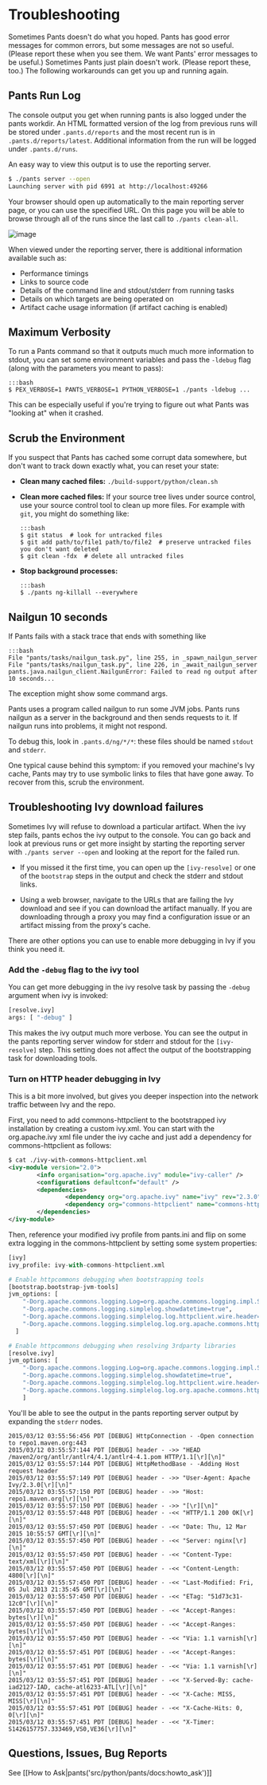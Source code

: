 Troubleshooting
===============

Sometimes Pants doesn't do what you hoped.
Pants has good error messages for common errors, but
some messages are not so useful.
(Please report these when you see them.
We want Pants' error messages to be useful.)
Sometimes Pants just plain doesn't work. (Please report these, too.) The
following workarounds can get you up and running again.

<a pantsmark="tshoot_verbosity"> </a>

Pants Run Log
------------

The console output you get when running pants is also logged under the
pants workdir.  An HTML formatted version of the log from previous
runs will be stored under `.pants.d/reports` and the most recent run
is in `.pants.d/reports/latest`.  Additional information from the run
will be logged under `.pants.d/runs`.

An easy way to view this output is to use the reporting server.

```bash
$ ./pants server --open
Launching server with pid 6991 at http://localhost:49266
```

Your browser should open up automatically to the main reporting server
page, or you can use the specified URL.  On this page you will be able to
browse through all of the runs since the last call to `./pants
clean-all`.

![image](images/report-server-page.png)

When viewed under the reporting server, there is additional
information available such as:

- Performance timings
- Links to source code
- Details of the command line and stdout/stderr from running tasks
- Details on which targets are being operated on
- Artifact cache usage information (if artifact caching is enabled)


Maximum Verbosity
-----------------

To run a Pants command so that it outputs much much more information to
stdout, you can set some environment variables and pass the `-ldebug`
flag (along with the parameters you meant to pass):

    :::bash
    $ PEX_VERBOSE=1 PANTS_VERBOSE=1 PYTHON_VERBOSE=1 ./pants -ldebug ...

This can be especially useful if you're trying to figure out what Pants
was "looking at" when it crashed.

<a pantsmark="washpants"> </a>

Scrub the Environment
---------------------

If you suspect that Pants has cached some corrupt data somewhere, but
don't want to track down exactly what, you can reset your state:

-   **Clean many cached files:** `./build-support/python/clean.sh`
-   **Clean more cached files:** If your source tree lives under source
    control, use your source control tool to clean up more files. For
    example with `git`, you might do something like:

        :::bash
        $ git status  # look for untracked files
        $ git add path/to/file1 path/to/file2  # preserve untracked files you don't want deleted
        $ git clean -fdx  # delete all untracked files

-   **Stop background processes:**

        :::bash
        $ ./pants ng-killall --everywhere

Nailgun 10 seconds
------------------

If Pants fails with a stack trace that ends with something like

    :::bash
    File "pants/tasks/nailgun_task.py", line 255, in _spawn_nailgun_server
    File "pants/tasks/nailgun_task.py", line 226, in _await_nailgun_server
    pants.java.nailgun_client.NailgunError: Failed to read ng output after 10 seconds...

The exception might show some command args.

Pants uses a program called nailgun to run some JVM jobs. Pants runs
nailgun as a server in the background and then sends requests to it. If
nailgun runs into problems, it might not respond.

To debug this, look in `.pants.d/ng/*/*`: these files should be named
`stdout` and `stderr`.

One typical cause behind this symptom: if you removed your machine's Ivy
cache, Pants may try to use symbolic links to files that have gone away.
To recover from this, <a pantsref="washpants">scrub the environment</a>.

Troubleshooting Ivy download failures
---------------------------------

Sometimes Ivy will refuse to download a particular artifact.   When
the ivy step fails, pants echos the ivy output to the console.
You can go back and look at previous runs or get more insight
by starting the reporting server with `./pants server --open` and
looking at the report for the failed run.

* If you missed it the first time, you can open up the `[ivy-resolve]`
or one of the `bootstrap` steps in the output and check the stderr
and stdout links.

* Using a web browser, navigate to the URLs that are failing the Ivy
download and see if you can download the artifact manually.
If you are downloading through a proxy you may find a configuration
issue or an artifact missing from the proxy's cache.

There are other options you can use to enable more debugging in
Ivy if you think you need it.

### Add the `-debug` flag to the ivy tool

You can get more debugging in the ivy resolve task by passing the
`-debug` argument when ivy is invoked:

```python
[resolve.ivy]
args: [ "-debug" ]
```

This makes the ivy output much more verbose.  You can see the output in the
pants reporting server window for stderr and stdout for the
`[ivy-resolve]` step.  This setting does not affect the output of the
bootstrapping task for downloading tools.

### Turn on HTTP header debugging in Ivy

This is a bit more involved, but gives you deeper inspection into the
network traffic between Ivy and the repo.

First, you need to add commons-httpclient to the bootstrapped ivy
installation by creating a custom ivy.xml.  You can
start with the org.apache.ivy xml file under the ivy cache and just
add a dependency for commons-httpclient as follows:

```xml
$ cat ./ivy-with-commons-httpclient.xml
<ivy-module version="2.0">
        <info organisation="org.apache.ivy" module="ivy-caller" />
        <configurations defaultconf="default" />
        <dependencies>
                <dependency org="org.apache.ivy" name="ivy" rev="2.3.0" />
                <dependency org="commons-httpclient" name="commons-httpclient" rev="3.0" />
        </dependencies>
</ivy-module>
```

Then, reference your modified ivy profile from pants.ini and flip on
some extra logging in the commons-httpclient by setting some system properties:

```python
[ivy]
ivy_profile: ivy-with-commons-httpclient.xml

# Enable httpcommons debugging when bootstrapping tools
[bootstrap.bootstrap-jvm-tools]
jvm_options: [
    "-Dorg.apache.commons.logging.Log=org.apache.commons.logging.impl.SimpleLog",
    "-Dorg.apache.commons.logging.simplelog.showdatetime=true",
    "-Dorg.apache.commons.logging.simplelog.log.httpclient.wire.header=debug",
    "-Dorg.apache.commons.logging.simplelog.log.org.apache.commons.httpclient=debug",
  ]

# Enable httpcommons debugging when resolving 3rdparty libraries
[resolve.ivy]
jvm_options: [
    "-Dorg.apache.commons.logging.Log=org.apache.commons.logging.impl.SimpleLog",
    "-Dorg.apache.commons.logging.simplelog.showdatetime=true",
    "-Dorg.apache.commons.logging.simplelog.log.httpclient.wire.header=debug",
    "-Dorg.apache.commons.logging.simplelog.log.org.apache.commons.httpclient=debug",
	]
```

You'll be able to see the output in the pants reporting server output
by expanding the `stderr` nodes.

```
2015/03/12 03:55:56:456 PDT [DEBUG] HttpConnection - -Open connection to repo1.maven.org:443
2015/03/12 03:55:57:144 PDT [DEBUG] header - ->> "HEAD /maven2/org/antlr/antlr4/4.1/antlr4-4.1.pom HTTP/1.1[\r][\n]"
2015/03/12 03:55:57:144 PDT [DEBUG] HttpMethodBase - -Adding Host request header
2015/03/12 03:55:57:149 PDT [DEBUG] header - ->> "User-Agent: Apache Ivy/2.3.0[\r][\n]"
2015/03/12 03:55:57:150 PDT [DEBUG] header - ->> "Host: repo1.maven.org[\r][\n]"
2015/03/12 03:55:57:150 PDT [DEBUG] header - ->> "[\r][\n]"
2015/03/12 03:55:57:448 PDT [DEBUG] header - -<< "HTTP/1.1 200 OK[\r][\n]"
2015/03/12 03:55:57:450 PDT [DEBUG] header - -<< "Date: Thu, 12 Mar 2015 10:55:57 GMT[\r][\n]"
2015/03/12 03:55:57:450 PDT [DEBUG] header - -<< "Server: nginx[\r][\n]"
2015/03/12 03:55:57:450 PDT [DEBUG] header - -<< "Content-Type: text/xml[\r][\n]"
2015/03/12 03:55:57:450 PDT [DEBUG] header - -<< "Content-Length: 4800[\r][\n]"
2015/03/12 03:55:57:450 PDT [DEBUG] header - -<< "Last-Modified: Fri, 05 Jul 2013 21:35:45 GMT[\r][\n]"
2015/03/12 03:55:57:450 PDT [DEBUG] header - -<< "ETag: "51d73c31-12c0"[\r][\n]"
2015/03/12 03:55:57:450 PDT [DEBUG] header - -<< "Accept-Ranges: bytes[\r][\n]"
2015/03/12 03:55:57:450 PDT [DEBUG] header - -<< "Accept-Ranges: bytes[\r][\n]"
2015/03/12 03:55:57:450 PDT [DEBUG] header - -<< "Via: 1.1 varnish[\r][\n]"
2015/03/12 03:55:57:451 PDT [DEBUG] header - -<< "Accept-Ranges: bytes[\r][\n]"
2015/03/12 03:55:57:451 PDT [DEBUG] header - -<< "Via: 1.1 varnish[\r][\n]"
2015/03/12 03:55:57:451 PDT [DEBUG] header - -<< "X-Served-By: cache-iad2127-IAD, cache-atl6233-ATL[\r][\n]"
2015/03/12 03:55:57:451 PDT [DEBUG] header - -<< "X-Cache: MISS, MISS[\r][\n]"
2015/03/12 03:55:57:451 PDT [DEBUG] header - -<< "X-Cache-Hits: 0, 0[\r][\n]"
2015/03/12 03:55:57:451 PDT [DEBUG] header - -<< "X-Timer: S1426157757.333469,VS0,VE36[\r][\n]"
```


Questions, Issues, Bug Reports
------------------------------

See [[How to Ask|pants('src/python/pants/docs:howto_ask')]]
